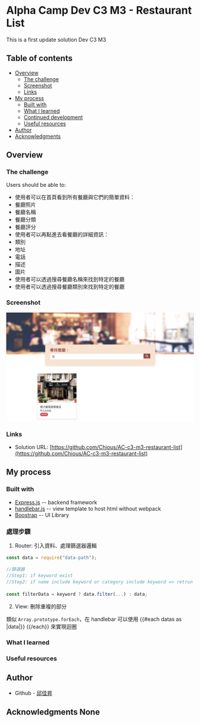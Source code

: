 # Alpha Camp Dev C3 M3 - Restaurant List

This is a first update solution Dev C3 M3

## Table of contents

- [Overview](#overview)
  - [The challenge](#the-challenge)
  - [Screenshot](#screenshot)
  - [Links](#links)
- [My process](#my-process)
  - [Built with](#built-with)
  - [What I learned](#what-i-learned)
  - [Continued development](#continued-development)
  - [Useful resources](#useful-resources)
- [Author](#author)
- [Acknowledgments](#acknowledgments)

## Overview

### The challenge

Users should be able to:

- 使用者可以在首頁看到所有餐廳與它們的簡單資料：
- 餐廳照片
- 餐廳名稱
- 餐廳分類
- 餐廳評分
- 使用者可以再點進去看餐廳的詳細資訊：
- 類別
- 地址
- 電話
- 描述
- 圖片
- 使用者可以透過搜尋餐廳名稱來找到特定的餐廳
- 使用者可以透過搜尋餐廳類別來找到特定的餐廳

### Screenshot

![](./screenshot.png)

### Links

- Solution URL: [https://github.com/Chious/AC-c3-m3-restaurant-list](https://github.com/Chious/AC-c3-m3-restaurant-list)

## My process

### Built with

- [Express.js](https://expressjs.com) -- backend framework
- [handlebar.js](https://handlebarsjs.com) -- view template to host html without webpack
- [Boostrap](https://getbootstrap.com) -- UI Library

### 處理步驟

1. Router: 引入資料、處理篩選器邏輯

```js
const data = require("data-path");
```

```js
//篩選器
//Step1: if keyword exist
//Step2: if name include keyword or category include keyword => retrun true

const filterData = keyword ? data.filter(...) : data;

```

2. View: 刪除重複的部分

類似 `Array.prototype.forEach`，在 handlebar 可以使用 {{#each datas as |data|}} {{/each}} 來實現迴圈

### What I learned

### Useful resources

## Author

- Github - [邱佳昇](https://github.com/Chious)

## Acknowledgments None
